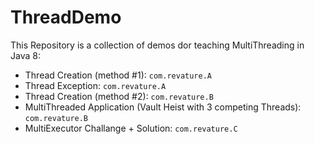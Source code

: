 # ThreadDemo
This Repository is a collection of demos dor teaching MultiThreading in Java 8:

- Thread Creation (method #1): `com.revature.A`
- Thread Exception: `com.revature.A`
- Thread Creation (method #2): `com.revature.B`
- MultiThreaded Application (Vault Heist with 3 competing Threads): `com.revature.B`
- MultiExecutor Challange + Solution: `com.revature.C`
